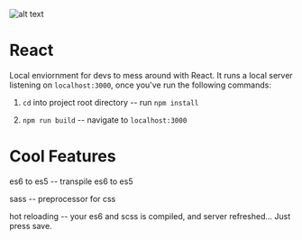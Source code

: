 

![alt text](https://media.giphy.com/media/113ZcqZZZH9AZy/giphy.gif)


# React

Local enviornment for devs to mess around with React. It runs a local server listening on `localhost:3000`, once you've run the following commands:

  1. `cd` into project root directory -- run `npm install`
  
  2. `npm run build` -- navigate to `localhost:3000`

# Cool Features

  es6 to es5 -- transpile es6 to es5
  
  sass -- preprocessor for css
  
  hot reloading -- your es6 and scss is compiled, and server refreshed... Just press save.
